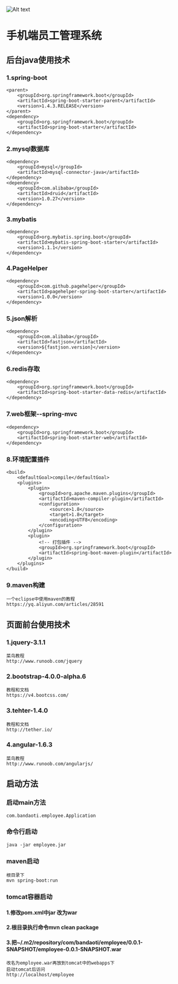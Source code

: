 ![Alt text](/path/to/img.jpg)
# 手机端员工管理系统

## 后台java使用技术

### 1.spring-boot
	<parent>
		<groupId>org.springframework.boot</groupId>
		<artifactId>spring-boot-starter-parent</artifactId>
		<version>1.4.3.RELEASE</version>
	</parent>
	<dependency>
		<groupId>org.springframework.boot</groupId>
		<artifactId>spring-boot-starter</artifactId>
	</dependency>
### 2.mysql数据库
	<dependency>
		<groupId>mysql</groupId>
		<artifactId>mysql-connector-java</artifactId>
	</dependency>
	<dependency>
		<groupId>com.alibaba</groupId>
		<artifactId>druid</artifactId>
		<version>1.0.27</version>
	</dependency>
### 3.mybatis
	<dependency>
		<groupId>org.mybatis.spring.boot</groupId>
		<artifactId>mybatis-spring-boot-starter</artifactId>
		<version>1.1.1</version>
	</dependency>
### 4.PageHelper
	<dependency>
		<groupId>com.github.pagehelper</groupId>
		<artifactId>pagehelper-spring-boot-starter</artifactId>
		<version>1.0.0</version>
	</dependency>
### 5.json解析
	<dependency>
		<groupId>com.alibaba</groupId>
		<artifactId>fastjson</artifactId>
		<version>${fastjson.version}</version>
	</dependency>
### 6.redis存取
	<dependency>
		<groupId>org.springframework.boot</groupId>
		<artifactId>spring-boot-starter-data-redis</artifactId>
	</dependency>
### 7.web框架--spring-mvc
	<dependency>
		<groupId>org.springframework.boot</groupId>
		<artifactId>spring-boot-starter-web</artifactId>
	</dependency>
### 8.环境配置插件
	<build>
		<defaultGoal>compile</defaultGoal>
		<plugins>
			<plugin>
				<groupId>org.apache.maven.plugins</groupId>
				<artifactId>maven-compiler-plugin</artifactId>
				<configuration>
					<source>1.8</source>
					<target>1.8</target>
					<encoding>UTF8</encoding>
				</configuration>
			</plugin>
			<plugin>
				<!-- 打包插件 -->
				<groupId>org.springframework.boot</groupId>
				<artifactId>spring-boot-maven-plugin</artifactId>
			</plugin>
		</plugins>
	</build>
### 9.maven构建
	一个eclipse中使用maven的教程
	https://yq.aliyun.com/articles/28591
## 页面前台使用技术

### 1.jquery-3.1.1
	菜鸟教程
	http://www.runoob.com/jquery
### 2.bootstrap-4.0.0-alpha.6
	教程和文档
	https://v4.bootcss.com/
### 3.tehter-1.4.0
	教程和文档
	http://tether.io/
### 4.angular-1.6.3
	菜鸟教程
	http://www.runoob.com/angularjs/

## 启动方法
### 启动main方法
	com.bandaoti.employee.Application
### 命令行启动
	java -jar employee.jar
### maven启动
	根目录下
	mvn spring-boot:run
### tomcat容器启动
#### 1.修改pom.xml中<packaging>jar</packaging> 改为<packaging>war</packaging>
#### 2.根目录执行命令mvn clean package
#### 3.把~/.m2/repository/com/bandaoti/employee/0.0.1-SNAPSHOT/employee-0.0.1-SNAPSHOT.war
	改名为employee.war再放到tomcat中的webapps下
	启动tomcat后访问
	http://localhost/employee
	